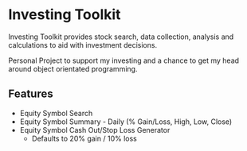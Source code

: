 # Investing Toolkit

Investing Toolkit provides stock search, data collection, analysis and calculations to aid with investment decisions.

Personal Project to support my investing and a chance to get my head around object
orientated programming.

## Features

- Equity Symbol Search
- Equity Symbol Summary - Daily (% Gain/Loss, High, Low, Close)
- Equity Symbol Cash Out/Stop Loss Generator
    - Defaults to 20% gain / 10% loss
